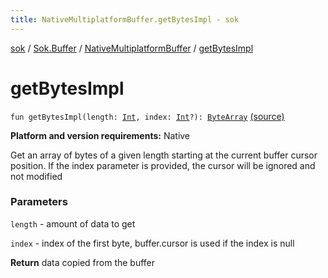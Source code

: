 ```yaml
---
title: NativeMultiplatformBuffer.getBytesImpl - sok
---
```


[sok](../../index.html) / [Sok.Buffer](../index.html) / [NativeMultiplatformBuffer](index.html) / [getBytesImpl](./get-bytes-impl.html)

# getBytesImpl

`fun getBytesImpl(length: `[`Int`](https://kotlinlang.org/api/latest/jvm/stdlib/kotlin/-int/index.html)`, index: `[`Int`](https://kotlinlang.org/api/latest/jvm/stdlib/kotlin/-int/index.html)`?): `[`ByteArray`](https://kotlinlang.org/api/latest/jvm/stdlib/kotlin/-byte-array/index.html) [(source)](https://github.com/SeekDaSky/Sok/tree/master/native/sok-native-linux/src/Sok/Buffer/NativeMultiplatformBuffer.kt#L66)

**Platform and version requirements:** Native

Get an array of bytes of a given length starting at the current buffer cursor position. If the index parameter is provided, the
cursor will be ignored and not modified

### Parameters

`length` - amount of data to get

`index` - index of the first byte, buffer.cursor is used if the index is null

**Return**
data copied from the buffer

